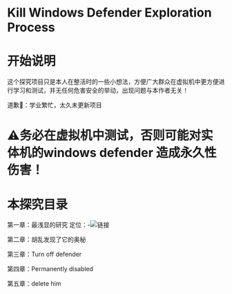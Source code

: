 # Kill Windows Defender Exploration Process
# 开始说明
这个探究项目只是本人在整活时的一些小想法，方便广大群众在虚拟机中更方便进行学习和测试，并无任何危害安全的举动，出现问题与本作者无关！

道歉🙇：学业繁忙，太久未更新项目
# ⚠务必在虚拟机中测试，否则可能对实体机的windows defender 造成永久性伤害！
# 本探究目录
第一章：最浅显的研究
定位：-![链接]("https://github.com/sun12yyds/Kill-Windows-Defender-Exploration-Process/blob/main/Chapter%201")

第二章：胡乱发现了它的奥秘

第三章：Turn off defender

第四章：Permanently disabled

第五章：delete him
